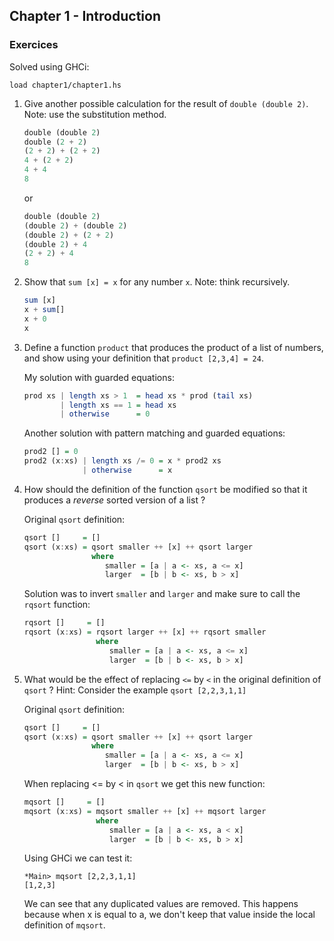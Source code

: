 ## Chapter 1 - Introduction

### Exercices

Solved using GHCi:

```GHCi
load chapter1/chapter1.hs
```

1. Give another possible calculation for the result of `double (double 2)`. Note: use the substitution method.

    ```haskell
    double (double 2)
    double (2 + 2)
    (2 + 2) + (2 + 2)
    4 + (2 + 2)
    4 + 4
    8
    ```
    or
    ```haskell
    double (double 2)
    (double 2) + (double 2)
    (double 2) + (2 + 2)
    (double 2) + 4
    (2 + 2) + 4
    8
    ```

2. Show that `sum [x] = x` for any number `x`. Note: think recursively.

    ```haskell
    sum [x]
    x + sum[]
    x + 0
    x
    ```

3. Define a function `product` that produces the product of a list of numbers, and show using your definition that `product [2,3,4] = 24`.

    My solution with guarded equations:

    ```haskell
    prod xs | length xs > 1  = head xs * prod (tail xs)
            | length xs == 1 = head xs
            | otherwise      = 0
    ```

    Another solution with pattern matching and guarded equations:

    ```haskell
    prod2 [] = 0
    prod2 (x:xs) | length xs /= 0 = x * prod2 xs
                 | otherwise      = x
    ```

4. How should the definition of the function `qsort` be modified so that it produces a *reverse* sorted version of a list ?

    Original `qsort` definition:

    ```haskell
    qsort []     = []
    qsort (x:xs) = qsort smaller ++ [x] ++ qsort larger
                   where
                      smaller = [a | a <- xs, a <= x]
                      larger  = [b | b <- xs, b > x]
    ```

    Solution was to invert `smaller` and `larger` and make sure to call the `rqsort` function:

    ```haskell
    rqsort []     = []
    rqsort (x:xs) = rqsort larger ++ [x] ++ rqsort smaller
                    where
                       smaller = [a | a <- xs, a <= x]
                       larger  = [b | b <- xs, b > x]
    ```

5. What would be the effect of replacing `<=` by `<` in the original definition of `qsort` ? Hint: Consider the example `qsort [2,2,3,1,1]`

    Original `qsort` definition:

    ```haskell
    qsort []     = []
    qsort (x:xs) = qsort smaller ++ [x] ++ qsort larger
                   where
                      smaller = [a | a <- xs, a <= x]
                      larger  = [b | b <- xs, b > x]
    ```

    When replacing <= by < in `qsort` we get this new function:

    ```haskell
    mqsort []     = []
    mqsort (x:xs) = mqsort smaller ++ [x] ++ mqsort larger
                    where
                       smaller = [a | a <- xs, a < x]
                       larger  = [b | b <- xs, b > x]
    ```

    Using GHCi we can test it:

    ```GHCi
    *Main> mqsort [2,2,3,1,1]
    [1,2,3]
    ```

    We can see that any duplicated values are removed. This happens because when x is equal to a, we don't keep that value inside the local definition of `mqsort`.